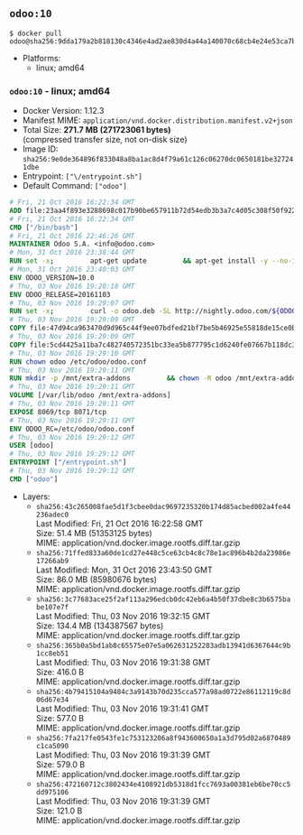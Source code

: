 ## `odoo:10`

```console
$ docker pull odoo@sha256:9dda179a2b818130c4346e4ad2ae830d4a44a140070c68cb4e24e53ca7b2514e
```

-	Platforms:
	-	linux; amd64

### `odoo:10` - linux; amd64

-	Docker Version: 1.12.3
-	Manifest MIME: `application/vnd.docker.distribution.manifest.v2+json`
-	Total Size: **271.7 MB (271723061 bytes)**  
	(compressed transfer size, not on-disk size)
-	Image ID: `sha256:9e0de364896f833048a8ba1ac8d4f79a61c126c06270dc0650181be327241dbe`
-	Entrypoint: `["\/entrypoint.sh"]`
-	Default Command: `["odoo"]`

```dockerfile
# Fri, 21 Oct 2016 16:22:34 GMT
ADD file:23aa4f893e3288698c017b90be657911b72d54edb3b3a7c4d05c308f50f9228f in / 
# Fri, 21 Oct 2016 16:22:34 GMT
CMD ["/bin/bash"]
# Fri, 21 Oct 2016 22:46:26 GMT
MAINTAINER Odoo S.A. <info@odoo.com>
# Mon, 31 Oct 2016 23:38:44 GMT
RUN set -x;         apt-get update         && apt-get install -y --no-install-recommends             ca-certificates             curl             node-less             python-gevent             python-pip             python-pyinotify             python-renderpm             python-support         && curl -o wkhtmltox.deb -SL http://nightly.odoo.com/extra/wkhtmltox-0.12.1.2_linux-jessie-amd64.deb         && echo '40e8b906de658a2221b15e4e8cd82565a47d7ee8 wkhtmltox.deb' | sha1sum -c -         && dpkg --force-depends -i wkhtmltox.deb         && apt-get -y install -f --no-install-recommends         && apt-get purge -y --auto-remove -o APT::AutoRemove::RecommendsImportant=false -o APT::AutoRemove::SuggestsImportant=false npm         && rm -rf /var/lib/apt/lists/* wkhtmltox.deb         && pip install psycogreen==1.0
# Mon, 31 Oct 2016 23:40:03 GMT
ENV ODOO_VERSION=10.0
# Thu, 03 Nov 2016 19:28:18 GMT
ENV ODOO_RELEASE=20161103
# Thu, 03 Nov 2016 19:29:07 GMT
RUN set -x;         curl -o odoo.deb -SL http://nightly.odoo.com/${ODOO_VERSION}/nightly/deb/odoo_${ODOO_VERSION}.${ODOO_RELEASE}_all.deb         && echo '298b9a3c752fbe8df1e6bc7e5ab9d84ce7d0061b odoo.deb' | sha1sum -c -         && dpkg --force-depends -i odoo.deb         && apt-get update         && apt-get -y install -f --no-install-recommends         && rm -rf /var/lib/apt/lists/* odoo.deb
# Thu, 03 Nov 2016 19:29:09 GMT
COPY file:47d94ca963470d9d965c44f9ee07bdfed21bf7be5b46925e55818de15ce0bdb1 in / 
# Thu, 03 Nov 2016 19:29:09 GMT
COPY file:5cd4425a11ba7c482740572351bc33ea5b877795c1d6240fe07667b118dc3740 in /etc/odoo/ 
# Thu, 03 Nov 2016 19:29:10 GMT
RUN chown odoo /etc/odoo/odoo.conf
# Thu, 03 Nov 2016 19:29:11 GMT
RUN mkdir -p /mnt/extra-addons         && chown -R odoo /mnt/extra-addons
# Thu, 03 Nov 2016 19:29:11 GMT
VOLUME [/var/lib/odoo /mnt/extra-addons]
# Thu, 03 Nov 2016 19:29:11 GMT
EXPOSE 8069/tcp 8071/tcp
# Thu, 03 Nov 2016 19:29:11 GMT
ENV ODOO_RC=/etc/odoo/odoo.conf
# Thu, 03 Nov 2016 19:29:12 GMT
USER [odoo]
# Thu, 03 Nov 2016 19:29:12 GMT
ENTRYPOINT ["/entrypoint.sh"]
# Thu, 03 Nov 2016 19:29:12 GMT
CMD ["odoo"]
```

-	Layers:
	-	`sha256:43c265008fae5d1f3cbee0dac9697235320b174d85acbed002a4fe44236adec0`  
		Last Modified: Fri, 21 Oct 2016 16:22:58 GMT  
		Size: 51.4 MB (51353125 bytes)  
		MIME: application/vnd.docker.image.rootfs.diff.tar.gzip
	-	`sha256:71ffed833a60de1cd27e448c5ce63cb4c8c78e1ac896b4b2da23986e17266ab9`  
		Last Modified: Mon, 31 Oct 2016 23:43:50 GMT  
		Size: 86.0 MB (85980676 bytes)  
		MIME: application/vnd.docker.image.rootfs.diff.tar.gzip
	-	`sha256:3c77683ace25f2af113a296edcb0dc42eb6a4b50f37dbe8c3b6575babe107e7f`  
		Last Modified: Thu, 03 Nov 2016 19:32:15 GMT  
		Size: 134.4 MB (134387567 bytes)  
		MIME: application/vnd.docker.image.rootfs.diff.tar.gzip
	-	`sha256:365b0a5bd1ab8c65575e07e5a062631252283adb13941d6367644c9b1cc8eb51`  
		Last Modified: Thu, 03 Nov 2016 19:31:38 GMT  
		Size: 416.0 B  
		MIME: application/vnd.docker.image.rootfs.diff.tar.gzip
	-	`sha256:4b79415104a9484c3a9143b70d235cca577a98ad0722e86112119c8d06d67e34`  
		Last Modified: Thu, 03 Nov 2016 19:31:41 GMT  
		Size: 577.0 B  
		MIME: application/vnd.docker.image.rootfs.diff.tar.gzip
	-	`sha256:7fa217fe0543fe1c753123206a8f943600650a1a3d795d02a6870489c1ca5090`  
		Last Modified: Thu, 03 Nov 2016 19:31:39 GMT  
		Size: 579.0 B  
		MIME: application/vnd.docker.image.rootfs.diff.tar.gzip
	-	`sha256:472160712c3802434e4108921db5318d1fcc7693a00381eb6be70cc5dd975106`  
		Last Modified: Thu, 03 Nov 2016 19:31:39 GMT  
		Size: 121.0 B  
		MIME: application/vnd.docker.image.rootfs.diff.tar.gzip
